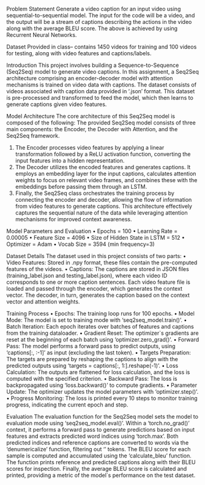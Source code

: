 Problem Statement
Generate a video caption for an input video using sequential-to-sequential model. The input for the
code will be a video, and the output will be a stream of captions describing the actions in the video
along with the average BLEU score.
The above is achieved by using Recurrent Neural Networks.

Dataset
Provided in class– contains 1450 videos for training and 100 videos for testing, along with video features and captions/labels.
  
Introduction
This project involves building a Sequence-to-Sequence (Seq2Seq) model to generate video captions. In this assignment, 
a Seq2Seq architecture comprising an encoder-decoder model with attention mechanisms is trained on video data with captions.
The dataset consists of videos associated with caption data provided in ‘.json’ format. This dataset is pre-processed and 
transformed to feed the model, which then learns to generate captions given video features.

Model Architecture
The core architecture of this Seq2Seq model is composed of the following:
The provided Seq2Seq model consists of three main components: the Encoder, the Decoder with Attention, and the Seq2Seq framework. 
1.	The Encoder processes video features by applying a linear transformation followed by a ReLU activation function, converting the 
    input features into a hidden representation.
2.	The Decoder utilizes the encoded features and generates captions. It employs an embedding layer for the input captions, calculates 
    attention weights to focus on relevant video frames, and combines these with the embeddings before passing them through an LSTM.
3.	Finally, the Seq2Seq class orchestrates the training process by connecting the encoder and decoder, allowing the flow of information 
    from video features to generate captions. This architecture effectively captures the sequential nature of the data while leveraging 
    attention mechanisms for improved context awareness.

Model Parameters and Evaluation
•	Epochs = 100
•	Learning Rate = 0.00005
•	Feature Size = 4096
•	Size of Hidden State in LSTM = 512
•	Optimizer = Adam 
•	Vocab Size = 3594 (min frequency=3)

Dataset Details
The dataset used in this project consists of two parts:
•	Video Features: Stored in .npy format, these files contain the pre-computed features of the videos.
•	Captions: The captions are stored in JSON files (training_label.json and testing_label.json), where each video ID corresponds 
  to one or more caption sentences.
Each video feature file is loaded and passed through the encoder, which generates the context vector. The decoder, in turn, generates 
the caption based on the context vector and attention weights.

Training Process
•	Epochs: The training loop runs for 100 epochs.
•	Model Mode: The model is set to training mode with ‘seq2seq_model.train()’.
•	Batch Iteration: Each epoch iterates over batches of features and captions from the training dataloader.
•	Gradient Reset: The optimizer`s gradients are reset at the beginning of each batch using ‘optimizer.zero_grad()’.
•	Forward Pass: The model performs a forward pass to predict outputs, using ‘captions[:, :-1]’ as input (excluding the last token).
•	Targets Preparation: The targets are prepared by reshaping the captions to align with the predicted outputs using ‘targets = captions[:, 1:].reshape(-1)’.
•	Loss Calculation: The outputs are flattened for loss calculation, and the loss is computed with the specified criterion.
•	Backward Pass: The loss is backpropagated using ‘loss.backward()’ to compute gradients.
•	Parameter Update: The optimizer updates the model parameters with ‘optimizer.step()’.
•	Progress Monitoring: The loss is printed every 10 steps to monitor training progress, indicating the current epoch and step.

Evaluation
The evaluation function for the Seq2Seq model sets the model to evaluation mode using ‘seq2seq_model.eval()’. Within a ‘torch.no_grad()’ context, 
it performs a forward pass to generate predictions based on input features and extracts predicted word indices using ‘torch.max’. Both predicted 
indices and reference captions are converted to words via the ‘denumericalize’ function, filtering out ‘<PAD>’ tokens. The BLEU score for each 
sample is computed and accumulated using the ‘calculate_bleu’ function. The function prints reference and predicted captions along with their BLEU 
scores for inspection. Finally, the average BLEU score is calculated and printed, providing a metric of the model`s performance on the test dataset.
